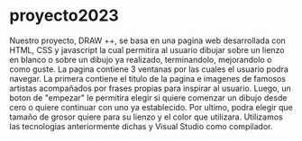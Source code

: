 # proyecto2023
Nuestro proyecto, DRAW ++, se basa en una pagina web desarrollada con HTML, CSS y javascript la cual permitira al usuario dibujar sobre un lienzo en blanco o sobre un dibujo ya realizado, terminandolo, mejorandolo o como guste.
La pagina contiene 3 ventanas por las cuales el usuario podra navegar. La primera contiene el titulo de la pagina e imagenes de famosos artistas acompañados por frases propias para inspirar al usuario. Luego, un boton de "empezar" le permitira elegir si quiere comenzar un dibujo desde cero o quiere continuar con uno ya establecido. Por ultimo, podra elegir que tamaño de grosor quiere para su lienzo y el color que utilizara. 
Utilizamos las tecnologias anteriormente dichas y Visual Studio como compilador.